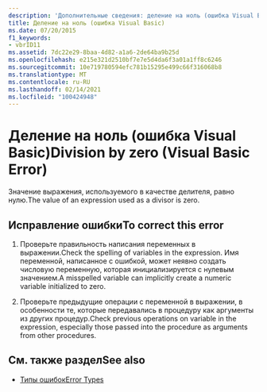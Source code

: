 ```yaml
---
description: 'Дополнительные сведения: деление на ноль (ошибка Visual Basic)'
title: Деление на ноль (ошибка Visual Basic)
ms.date: 07/20/2015
f1_keywords:
- vbrID11
ms.assetid: 7dc22e29-8baa-4d82-a1a6-2de64ba9b25d
ms.openlocfilehash: e215e321d2510bf7e7e5d4da6f3a01a1ff8c6246
ms.sourcegitcommit: 10e719780594efc781b15295e499c66f316068b8
ms.translationtype: MT
ms.contentlocale: ru-RU
ms.lasthandoff: 02/14/2021
ms.locfileid: "100424948"
---
```

# <a name="division-by-zero-visual-basic-error"></a><span data-ttu-id="3187e-103">Деление на ноль (ошибка Visual Basic)</span><span class="sxs-lookup"><span data-stu-id="3187e-103">Division by zero (Visual Basic Error)</span></span>

<span data-ttu-id="3187e-104">Значение выражения, используемого в качестве делителя, равно нулю.</span><span class="sxs-lookup"><span data-stu-id="3187e-104">The value of an expression used as a divisor is zero.</span></span>  
  
## <a name="to-correct-this-error"></a><span data-ttu-id="3187e-105">Исправление ошибки</span><span class="sxs-lookup"><span data-stu-id="3187e-105">To correct this error</span></span>  
  
1. <span data-ttu-id="3187e-106">Проверьте правильность написания переменных в выражении.</span><span class="sxs-lookup"><span data-stu-id="3187e-106">Check the spelling of variables in the expression.</span></span> <span data-ttu-id="3187e-107">Имя переменной, написанное с ошибкой, может неявно создать числовую переменную, которая инициализируется с нулевым значением.</span><span class="sxs-lookup"><span data-stu-id="3187e-107">A misspelled variable can implicitly create a numeric variable initialized to zero.</span></span>  
  
2. <span data-ttu-id="3187e-108">Проверьте предыдущие операции с переменной в выражении, в особенности те, которые передавались в процедуру как аргументы из других процедур.</span><span class="sxs-lookup"><span data-stu-id="3187e-108">Check previous operations on variable in the expression, especially those passed into the procedure as arguments from other procedures.</span></span>  
  
## <a name="see-also"></a><span data-ttu-id="3187e-109">См. также раздел</span><span class="sxs-lookup"><span data-stu-id="3187e-109">See also</span></span>

- [<span data-ttu-id="3187e-110">Типы ошибок</span><span class="sxs-lookup"><span data-stu-id="3187e-110">Error Types</span></span>](../programming-guide/language-features/error-types.md)
